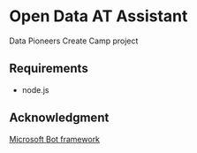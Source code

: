 # Open Data AT Assistant
Data Pioneers Create Camp project

## Requirements

* node.js


## Acknowledgment

[Microsoft Bot framework](https://dev.botframework.com)
